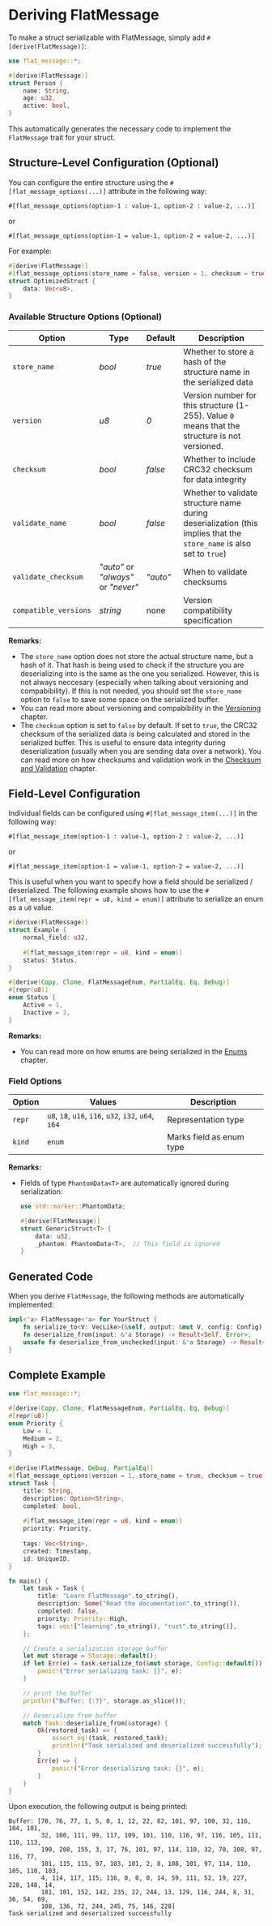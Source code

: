 # Deriving FlatMessage

To make a struct serializable with FlatMessage, simply add `#[derive(FlatMessage)]`:

```rust
use flat_message::*;

#[derive(FlatMessage)]
struct Person {
    name: String,
    age: u32,
    active: bool,
}
```

This automatically generates the necessary code to implement the `FlatMessage` trait for your struct.

## Structure-Level Configuration (Optional)

You can configure the entire structure using the `#[flat_message_options(...)]` attribute in the following way:

```
#[flat_message_options(option-1 : value-1, option-2 : value-2, ...)]
```
or
```
#[flat_message_options(option-1 = value-1, option-2 = value-2, ...)]
```

For example:

```rust
#[derive(FlatMessage)]
#[flat_message_options(store_name = false, version = 1, checksum = true)]
struct OptimizedStruct {
    data: Vec<u8>,
}
```

### Available Structure Options (Optional)

| Option                | Type                                | Default  | Description                                                                                                          |
| --------------------- | ----------------------------------- | -------- | -------------------------------------------------------------------------------------------------------------------- |
| `store_name`          | *bool*                              | *true*   | Whether to store a hash of the structure name in the serialized data                                                 |
| `version`             | *u8*                                | *0*      | Version number for this structure (1-255). Value `0` means that the structure is not versioned.                      |
| `checksum`            | *bool*                              | *false*  | Whether to include CRC32 checksum for data integrity                                                                 |
| `validate_name`       | *bool*                              | *false*  | Whether to validate structure name during deserialization (this implies that the `store_name` is also set to `true`) |
| `validate_checksum`   | *"auto"* or *"always"* or *"never"* | *"auto"* | When to validate checksums                                                                                           |
| `compatible_versions` | *string*                            | none     | Version compatibility specification                                                                                  |

**Remarks:** 
- The `store_name` option does not store the actual structure name, but a hash of it. That hash is being used to check if the structure you are deserializing into is the same as the one you serialized. However, this is not always neccesary (especially when talking about versioning and compabibility). If this is not needed, you should set the `store_name` option to `false` to save some space on the serialized buffer.
- You can read more about versioning and compabibility in the [Versioning](../chapter-3/versioning.md) chapter.
- The `checksum` option is set to `false` by default. If set to `true`, the CRC32 checksum of the serialized data is being calculated and stored in the serialized buffer. This is useful to ensure data integrity during deserialization (usually when you are sending data over a network). You can read more on how checksums and validation work in the [Checksum and Validation](../chapter-3/checksums_and_validation.md) chapter.

## Field-Level Configuration

Individual fields can be configured using `#[flat_message_item(...)]` in the following way:
```
#[flat_message_item(option-1 : value-1, option-2 : value-2, ...)]
```
or
```
#[flat_message_item(option-1 = value-1, option-2 = value-2, ...)]
```

This is useful when you want to specify how a field should be serialized / deserialized. 
The following example shows how to use the `#[flat_message_item(repr = u8, kind = enum)]` attribute to serialize an enum as a `u8` value.

```rust
#[derive(FlatMessage)]
struct Example {
    normal_field: u32,
    
    #[flat_message_item(repr = u8, kind = enum)]
    status: Status,
}

#[derive(Copy, Clone, FlatMessageEnum, PartialEq, Eq, Debug)]
#[repr(u8)]
enum Status {
    Active = 1,
    Inactive = 2,
}
```

**Remarks:**
- You can read more on how enums are being serialized in the [Enums](../chapter-2/supported_data_types/enums.md) chapter.

### Field Options

| Option | Values                                               | Description              |
| ------ | ---------------------------------------------------- | ------------------------ |
| `repr` | `u8`, `i8`, `u16`, `i16`, `u32`, `i32`, `u64`, `i64` | Representation type      |
| `kind` | `enum`                                               | Marks field as enum type |

**Remarks:**
- Fields of type `PhantomData<T>` are automatically ignored during serialization:
    ```rust
    use std::marker::PhantomData;

    #[derive(FlatMessage)]
    struct GenericStruct<T> {
        data: u32,
        _phantom: PhantomData<T>,  // This field is ignored
    }
    ```

## Generated Code

When you derive `FlatMessage`, the following methods are automatically implemented:

```rust
impl<'a> FlatMessage<'a> for YourStruct {
    fn serialize_to<V: VecLike>(&self, output: &mut V, config: Config) -> Result<(), Error>;
    fn deserialize_from(input: &'a Storage) -> Result<Self, Error>;
    unsafe fn deserialize_from_unchecked(input: &'a Storage) -> Result<Self, Error>;
}
```

## Complete Example

```rust
use flat_message::*;

#[derive(Copy, Clone, FlatMessageEnum, PartialEq, Eq, Debug)]
#[repr(u8)]
enum Priority {
    Low = 1,
    Medium = 2,
    High = 3,
}

#[derive(FlatMessage, Debug, PartialEq)]
#[flat_message_options(version = 1, store_name = true, checksum = true)]
struct Task {
    title: String,
    description: Option<String>,
    completed: bool,
    
    #[flat_message_item(repr = u8, kind = enum)]
    priority: Priority,
    
    tags: Vec<String>,
    created: Timestamp,
    id: UniqueID,
}

fn main() {
    let task = Task {
        title: "Learn FlatMessage".to_string(),
        description: Some("Read the documentation".to_string()),
        completed: false,
        priority: Priority::High,
        tags: vec!["learning".to_string(), "rust".to_string()],
    };

    // Create a serialization storage buffer
    let mut storage = Storage::default();
    if let Err(e) = task.serialize_to(&mut storage, Config::default()) {
        panic!("Error serializing task: {}", e);
    }

    // print the buffer
    println!("Buffer: {:?}", storage.as_slice());

    // Deserialize from buffer
    match Task::deserialize_from(&storage) {
        Ok(restored_task) => {
            assert_eq!(task, restored_task);
            println!("Task serialized and deserialized successfully");
        }
        Err(e) => {
            panic!("Error deserializing task: {}", e);
        }
    }
}
```

Upon execution, the following output is being printed:

```
Buffer: [70, 76, 77, 1, 5, 0, 1, 12, 22, 82, 101, 97, 100, 32, 116, 104, 101, 
         32, 100, 111, 99, 117, 109, 101, 110, 116, 97, 116, 105, 111, 110, 113, 
         190, 208, 155, 3, 17, 76, 101, 97, 114, 110, 32, 70, 108, 97, 116, 77, 
         101, 115, 115, 97, 103, 101, 2, 8, 108, 101, 97, 114, 110, 105, 110, 103, 
         4, 114, 117, 115, 116, 0, 0, 0, 14, 59, 111, 52, 19, 227, 228, 148, 14, 
         181, 101, 152, 142, 235, 22, 244, 13, 129, 116, 244, 8, 31, 36, 54, 69, 
         108, 136, 72, 244, 245, 75, 146, 228]
Task serialized and deserialized successfully
```
